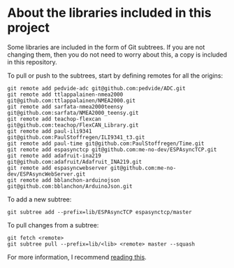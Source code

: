# About the libraries included in this project

Some libraries are included in the form of Git subtrees. If you are not changing
them, then you do not need to worry about this, a copy is included in this
repository.

To pull or push to the subtrees, start by defining remotes for all the origins:

    git remote add pedvide-adc git@github.com:pedvide/ADC.git
    git remote add ttlappalainen-nmea2000 git@github.com:ttlappalainen/NMEA2000.git
    git remote add sarfata-nmea2000teensy git@github.com:sarfata/NMEA2000_teensy.git
    git remote add teachop-flexcan git@github.com:teachop/FlexCAN_Library.git
    git remote add paul-ili9341 git@github.com:PaulStoffregen/ILI9341_t3.git
    git remote add paul-time git@github.com:PaulStoffregen/Time.git
    git remote add espasynctcp git@github.com:me-no-dev/ESPAsyncTCP.git
    git remote add adafruit-ina219 git@github.com:adafruit/Adafruit_INA219.git
    git remote add espasyncwebserver git@github.com:me-no-dev/ESPAsyncWebServer.git
    git remote add bblanchon-arduinojson git@github.com:bblanchon/ArduinoJson.git

To add a new subtree:

    git subtree add --prefix=lib/ESPAsyncTCP espasynctcp/master

To pull changes from a subtree:

    git fetch <remote>
    git subtree pull --prefix=lib/<lib> <remote> master --squash

For more information, I recommend [reading
this](https://hpc.uni.lu/blog/2014/understanding-git-subtree/).

